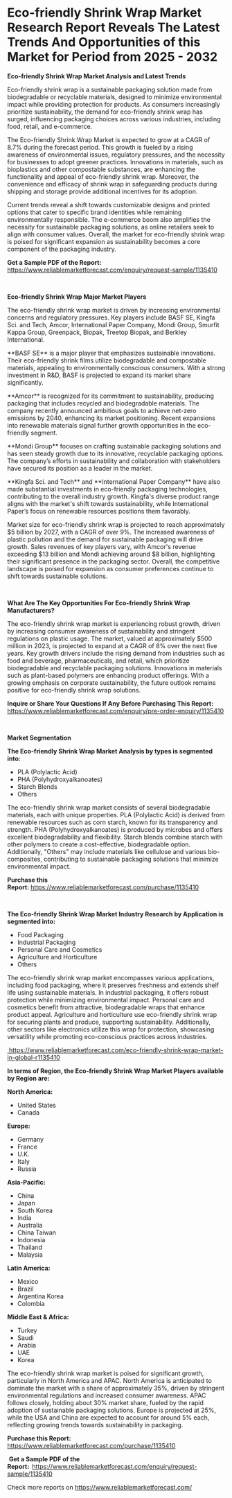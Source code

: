 <p><h1>Eco-friendly Shrink Wrap Market Research Report Reveals The Latest Trends And Opportunities of this Market for Period from 2025 - 2032</h1></p><p><strong>Eco-friendly Shrink Wrap Market Analysis and Latest Trends</strong></p>
<p><p>Eco-friendly shrink wrap is a sustainable packaging solution made from biodegradable or recyclable materials, designed to minimize environmental impact while providing protection for products. As consumers increasingly prioritize sustainability, the demand for eco-friendly shrink wrap has surged, influencing packaging choices across various industries, including food, retail, and e-commerce.</p><p>The Eco-friendly Shrink Wrap Market is expected to grow at a CAGR of 8.7% during the forecast period. This growth is fueled by a rising awareness of environmental issues, regulatory pressures, and the necessity for businesses to adopt greener practices. Innovations in materials, such as bioplastics and other compostable substances, are enhancing the functionality and appeal of eco-friendly shrink wrap. Moreover, the convenience and efficacy of shrink wrap in safeguarding products during shipping and storage provide additional incentives for its adoption.</p><p>Current trends reveal a shift towards customizable designs and printed options that cater to specific brand identities while remaining environmentally responsible. The e-commerce boom also amplifies the necessity for sustainable packaging solutions, as online retailers seek to align with consumer values. Overall, the market for eco-friendly shrink wrap is poised for significant expansion as sustainability becomes a core component of the packaging industry.</p></p>
<p><strong>Get a Sample PDF of the Report:&nbsp;</strong> <a href="https://www.reliablemarketforecast.com/enquiry/request-sample/1135410?utm_campaign=3370&utm_medium=2&utm_source=Github&utm_content=ia&utm_term=25032025&utm_id=eco-friendly-shrink-wrap">https://www.reliablemarketforecast.com/enquiry/request-sample/1135410</a></p>
<p>&nbsp;</p>
<p><strong>Eco-friendly Shrink Wrap Major Market Players</strong></p>
<p><p>The eco-friendly shrink wrap market is driven by increasing environmental concerns and regulatory pressures. Key players include BASF SE, Kingfa Sci. and Tech, Amcor, International Paper Company, Mondi Group, Smurfit Kappa Group, Greenpack, Biopak, Treetop Biopak, and Berkley International. </p><p>**BASF SE** is a major player that emphasizes sustainable innovations. Their eco-friendly shrink films utilize biodegradable and compostable materials, appealing to environmentally conscious consumers. With a strong investment in R&D, BASF is projected to expand its market share significantly.</p><p>**Amcor** is recognized for its commitment to sustainability, producing packaging that includes recycled and biodegradable materials. The company recently announced ambitious goals to achieve net-zero emissions by 2040, enhancing its market positioning. Recent expansions into renewable materials signal further growth opportunities in the eco-friendly segment.</p><p>**Mondi Group** focuses on crafting sustainable packaging solutions and has seen steady growth due to its innovative, recyclable packaging options. The company’s efforts in sustainability and collaboration with stakeholders have secured its position as a leader in the market.</p><p>**Kingfa Sci. and Tech** and **International Paper Company** have also made substantial investments in eco-friendly packaging technologies, contributing to the overall industry growth. Kingfa's diverse product range aligns with the market's shift towards sustainability, while International Paper’s focus on renewable resources positions them favorably.</p><p>Market size for eco-friendly shrink wrap is projected to reach approximately $5 billion by 2027, with a CAGR of over 9%. The increased awareness of plastic pollution and the demand for sustainable packaging will drive growth. Sales revenues of key players vary, with Amcor's revenue exceeding $13 billion and Mondi achieving around $8 billion, highlighting their significant presence in the packaging sector. Overall, the competitive landscape is poised for expansion as consumer preferences continue to shift towards sustainable solutions.</p></p>
<p>&nbsp;</p>
<p><strong>What Are The Key Opportunities For Eco-friendly Shrink Wrap Manufacturers?</strong></p>
<p><p>The eco-friendly shrink wrap market is experiencing robust growth, driven by increasing consumer awareness of sustainability and stringent regulations on plastic usage. The market, valued at approximately $500 million in 2023, is projected to expand at a CAGR of 8% over the next five years. Key growth drivers include the rising demand from industries such as food and beverage, pharmaceuticals, and retail, which prioritize biodegradable and recyclable packaging solutions. Innovations in materials such as plant-based polymers are enhancing product offerings. With a growing emphasis on corporate sustainability, the future outlook remains positive for eco-friendly shrink wrap solutions.</p></p>
<p><strong>Inquire or Share Your Questions If Any Before Purchasing This Report:</strong> <a href="https://www.reliablemarketforecast.com/enquiry/pre-order-enquiry/1135410?utm_campaign=3370&utm_medium=2&utm_source=Github&utm_content=ia&utm_term=25032025&utm_id=eco-friendly-shrink-wrap">https://www.reliablemarketforecast.com/enquiry/pre-order-enquiry/1135410</a></p>
<p>&nbsp;</p>
<p><strong>Market Segmentation</strong></p>
<p><strong>The Eco-friendly Shrink Wrap Market Analysis by types is segmented into:</strong></p>
<p><ul><li>PLA (Polylactic Acid)</li><li>PHA (Polyhydroxyalkanoates)</li><li>Starch Blends</li><li>Others</li></ul></p>
<p><p>The eco-friendly shrink wrap market consists of several biodegradable materials, each with unique properties. PLA (Polylactic Acid) is derived from renewable resources such as corn starch, known for its transparency and strength. PHA (Polyhydroxyalkanoates) is produced by microbes and offers excellent biodegradability and flexibility. Starch blends combine starch with other polymers to create a cost-effective, biodegradable option. Additionally, "Others" may include materials like cellulose and various bio-composites, contributing to sustainable packaging solutions that minimize environmental impact.</p></p>
<p><strong>Purchase this Report:&nbsp;</strong><a href="https://www.reliablemarketforecast.com/purchase/1135410?utm_campaign=3370&utm_medium=2&utm_source=Github&utm_content=ia&utm_term=25032025&utm_id=eco-friendly-shrink-wrap">https://www.reliablemarketforecast.com/purchase/1135410</a></p>
<p>&nbsp;</p>
<p><strong>The Eco-friendly Shrink Wrap Market Industry Research by Application is segmented into:</strong></p>
<p><ul><li>Food Packaging</li><li>Industrial Packaging</li><li>Personal Care and Cosmetics</li><li>Agriculture and Horticulture</li><li>Others</li></ul></p>
<p><p>The eco-friendly shrink wrap market encompasses various applications, including food packaging, where it preserves freshness and extends shelf life using sustainable materials. In industrial packaging, it offers robust protection while minimizing environmental impact. Personal care and cosmetics benefit from attractive, biodegradable wraps that enhance product appeal. Agriculture and horticulture use eco-friendly shrink wrap for securing plants and produce, supporting sustainability. Additionally, other sectors like electronics utilize this wrap for protection, showcasing versatility while promoting eco-conscious practices across industries.</p></p>
<p><a href="https://www.reliablemarketforecast.com/eco-friendly-shrink-wrap-market-in-global-r1135410?utm_campaign=3370&utm_medium=2&utm_source=Github&utm_content=ia&utm_term=25032025&utm_id=eco-friendly-shrink-wrap">&nbsp;https://www.reliablemarketforecast.com/eco-friendly-shrink-wrap-market-in-global-r1135410</a></p>
<p><strong>In terms of Region, the Eco-friendly Shrink Wrap Market Players available by Region are:</strong></p>
<p>
    <p> <strong> North America: </strong>
        <ul>
            <li>United States</li>
            <li>Canada</li>
        </ul>
        </p> 
    <p> <strong> Europe: </strong>
        <ul>
            <li>Germany</li>
            <li>France</li>
            <li>U.K.</li>
            <li>Italy</li>
            <li>Russia</li>
        </ul>
        </p> 
    <p> <strong> Asia-Pacific: </strong>
        <ul>
            <li>China</li>
            <li>Japan</li>
            <li>South Korea</li>
            <li>India</li>
            <li>Australia</li>
            <li>China Taiwan</li>
            <li>Indonesia</li>
            <li>Thailand</li>
            <li>Malaysia</li>
        </ul>
        </p> 
    <p> <strong> Latin America: </strong>
        <ul>
            <li>Mexico</li>
            <li>Brazil</li>
            <li>Argentina Korea</li>
            <li>Colombia</li>
        </ul>
        </p> 
    <p> <strong> Middle East & Africa: </strong>
        <ul>
            <li>Turkey</li>
            <li>Saudi</li>
            <li>Arabia</li>
            <li>UAE</li>
            <li>Korea</li>
        </ul>
    </p>
    </p>
<p><p>The eco-friendly shrink wrap market is poised for significant growth, particularly in North America and APAC. North America is anticipated to dominate the market with a share of approximately 35%, driven by stringent environmental regulations and increased consumer awareness. APAC follows closely, holding about 30% market share, fueled by the rapid adoption of sustainable packaging solutions. Europe is projected at 25%, while the USA and China are expected to account for around 5% each, reflecting growing trends towards sustainability in packaging.</p></p>
<p><strong>Purchase this Report: </strong><a href="https://www.reliablemarketforecast.com/purchase/1135410?utm_campaign=3370&utm_medium=2&utm_source=Github&utm_content=ia&utm_term=25032025&utm_id=eco-friendly-shrink-wrap">https://www.reliablemarketforecast.com/purchase/1135410</a></p>
<p>&nbsp;<strong>Get a Sample PDF of the Report:&nbsp;&nbsp;</strong><a href="https://www.reliablemarketforecast.com/enquiry/request-sample/1135410?utm_campaign=3370&utm_medium=2&utm_source=Github&utm_content=ia&utm_term=25032025&utm_id=eco-friendly-shrink-wrap">https://www.reliablemarketforecast.com/enquiry/request-sample/1135410</a></p>
<p><strong></strong></p>
<p>Check more reports on <a href="https://www.reliablemarketforecast.com/?utm_campaign=3370&utm_medium=2&utm_source=Github&utm_content=ia&utm_term=25032025&utm_id=eco-friendly-shrink-wrap">https://www.reliablemarketforecast.com/</a></p>